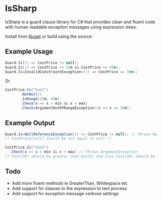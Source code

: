 # IsSharp

IsSharp is a guard clause library for C# that provides clean and fluent code with human readable exception messages using expression trees.

Install from [Nuget](https://www.nuget.org/packages/IsSharp/) or build using the source.


## Example Usage

```C#
Guard.Is(() => CostPrice != null);
Guard.Is(() => CostPrice >= 25m && CostPrice <= 45m);
Guard.Is<InvalidConstraintException>(() => CostPrice == 30m);
```
 Or
 ```C#
CostPrice.Is("Cost")
		.NotNull()
		.InRange(25m, 45m)
		.Check(x => x > min && x < max)
		.Check<ArgumentOutOfRangeException>(x => x == 30m);
```


## Example Output
```C#
Guard.Is<NullReferenceException(() => CostPrice != null); // Throws NullReferenceException
/* CostPrice(null) should be not equal to null */

CostPrice.Is("Cost")
  .Check(x => x > min && x < max) // Throws ArgumentException
/* Cost(30) should be greater than min(5) and also Cost(30) should be less than max(10) */
```

## Todo
- Add more fluent methods ie GreaterThan, Whitespace etc
- Add support for classes to the expression to text process
- Add support for exception message verbose settings
